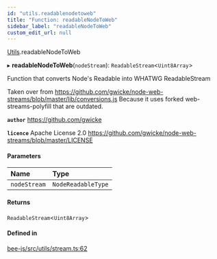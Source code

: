 ```yaml
---
id: "utils.readablenodetoweb"
title: "Function: readableNodeToWeb"
sidebar_label: "readableNodeToWeb"
custom_edit_url: null
---
```


[Utils](../modules/utils.md).readableNodeToWeb

▸ **readableNodeToWeb**(`nodeStream`): `ReadableStream`<`Uint8Array`\>

Function that converts Node's Readable into WHATWG ReadableStream

Taken over from https://github.com/gwicke/node-web-streams/blob/master/lib/conversions.js
Because it uses forked web-streams-polyfill that are outdated.

**`author`** https://github.com/gwicke

**`licence`** Apache License 2.0 https://github.com/gwicke/node-web-streams/blob/master/LICENSE

#### Parameters

| Name | Type |
| :------ | :------ |
| `nodeStream` | `NodeReadableType` |

#### Returns

`ReadableStream`<`Uint8Array`\>

#### Defined in

[bee-js/src/utils/stream.ts:62](https://github.com/ethersphere/bee-js/blob/5b112bf/src/utils/stream.ts#L62)
